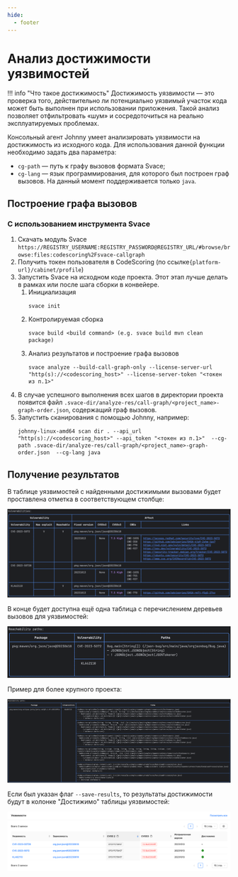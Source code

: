 ```yaml
---
hide:
  - footer
---
```


# Анализ достижимости уязвимостей

!!! info "Что такое достижимость"
    Достижимость уязвимости — это проверка того, действительно ли потенциально уязвимый участок кода может быть выполнен при использовании приложения. 
    Такой анализ позволяет отфильтровать «шум» и сосредоточиться на реально эксплуатируемых проблемах.

Консольный агент Johnny умеет анализировать уязвимости на достижимость из исходного кода. Для использования данной функции необходимо задать два параметра:

- `cg-path` — путь к графу вызовов формата Svace;
- `cg-lang` — язык программирования, для которого был построен граф вызовов. На данный момент поддерживается только `java`.

## Построение графа вызовов

### С использованием инструмента Svace

1. Скачать модуль Svace ```https://REGISTRY_USERNAME:REGISTRY_PASSWORD@REGISTRY_URL/#browse/browse:files:codescoring%2Fsvace-callgraph```
2. Получить токен пользователя в CodeScoring (по ссылке`{platform-url}/cabinet/profile`)
3. Запустить Svace на исходном коде проекта. Этот этап лучше делать в рамках или после шага сборки в конвейере.
   1. Инициализация
      ```shell
      svace init
      ```
   2. Контролируемая сборка
      ```shell
      svace build <build command> (e.g. svace build mvn clean package)
      ```
   3. Анализ результатов и построение графа вызовов
      ```shell
      svace analyze --build-call-graph-only --license-server-url "http(s)://<codescoring_host>" --license-server-token "<токен из п.1>"  
      ```
4. В случае успешного выполнения всех шагов в директории проекта появится файл `.svace-dir/analyze-res/call-graph/<project_name>-graph-order.json`, содержащий граф вызовов.
5. Запустить сканирования с помощью Johnny, например:
    ```shell
    johnny-linux-amd64 scan dir . --api_url "http(s)://<codescoring_host>" --api_token "<токен из п.1>"  --cg-path .svace-dir/analyze-res/call-graph/<project_name>-graph-order.json  --cg-lang java
    ```

## Получение результатов

В таблице уязвимостей с найденными достижимыми вызовами будет проставлена отметка в соответствующем столбце:

![Таблица уязвимостей с колонкой Reachable](/assets/img/reachability/json-bug-vulnerabilities-table.png)

В конце будет доступна ещё одна таблица с перечислением деревьев вызовов для уязвимостей:

![Таблица путей достижимости уязвимостей json-bug](/assets/img/reachability/json-bug-paths.png)

Пример для более крупного проекта:

![Таблица путей достижимости уязвимостей dep-track](/assets/img/reachability/dep-track-paths.png)

Если был указан флаг `--save-results`, то результаты достижимости будут в колонке "Достижимо" таблицы уязвимостей:

![Таблица уязвимостей json-bug](/assets/img/reachability/json-bug-ui-reachable-column.png)